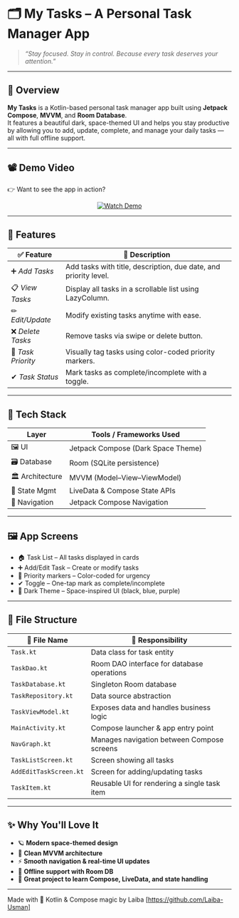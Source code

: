 # 🗂 My Tasks – A Personal Task Manager App

> *“Stay focused. Stay in control. Because every task deserves your attention.”*

---

## 🎯 Overview

**My Tasks** is a Kotlin-based personal task manager app built using **Jetpack Compose**, **MVVM**, and **Room Database**.  
It features a beautiful dark, space-themed UI and helps you stay productive by allowing you to add, update, complete, and manage your daily tasks — all with full offline support.

---

## 📽 Demo Video

👉 Want to see the app in action?

<p align="center">
  <a href="https://github.com/Laiba-Usman/Task-Manager-App-Kotlin/blob/main/To-Do-App.mp4" target="_blank">
    <img src="https://img.shields.io/badge/🎬 Watch_Demo-%23FF0000?style=for-the-badge&logo=YouTube&logoColor=white" alt="Watch Demo">
  </a>
</p>

---

## 🧠 Features

| ✅ Feature              | 💬 Description                                                                 |
|------------------------|---------------------------------------------------------------------------------|
| ➕ *Add Tasks*          | Add tasks with title, description, due date, and priority level.               |
| 📋 *View Tasks*         | Display all tasks in a scrollable list using LazyColumn.                      |
| ✏ *Edit/Update*        | Modify existing tasks anytime with ease.                                       |
| ❌ *Delete Tasks*       | Remove tasks via swipe or delete button.                                       |
| 📌 *Task Priority*      | Visually tag tasks using color-coded priority markers.                         |
| ✔ *Task Status*        | Mark tasks as complete/incomplete with a toggle.                               |

---

## 🧰 Tech Stack

| Layer            | Tools / Frameworks Used                  |
|------------------|------------------------------------------|
| 🖼 UI            | Jetpack Compose (Dark Space Theme)       |
| 🗃 Database      | Room (SQLite persistence)                |
| 🏛 Architecture  | MVVM (Model–View–ViewModel)              |
| 🔁 State Mgmt    | LiveData & Compose State APIs            |
| 🧭 Navigation    | Jetpack Compose Navigation               |

---

## 🖼 App Screens

- 🏠 Task List – All tasks displayed in cards  
- ➕ Add/Edit Task – Create or modify tasks  
- 📌 Priority markers – Color-coded for urgency  
- ✔ Toggle – One-tap mark as complete/incomplete  
- 🌌 Dark Theme – Space-inspired UI (black, blue, purple)

---

## 📂 File Structure

| 📄 File Name            | 📌 Responsibility                                |
|------------------------|--------------------------------------------------|
| `Task.kt`              | Data class for task entity                       |
| `TaskDao.kt`           | Room DAO interface for database operations       |
| `TaskDatabase.kt`      | Singleton Room database                          |
| `TaskRepository.kt`    | Data source abstraction                          |
| `TaskViewModel.kt`     | Exposes data and handles business logic          |
| `MainActivity.kt`      | Compose launcher & app entry point               |
| `NavGraph.kt`          | Manages navigation between Compose screens       |
| `TaskListScreen.kt`    | Screen showing all tasks                         |
| `AddEditTaskScreen.kt` | Screen for adding/updating tasks                 |
| `TaskItem.kt`          | Reusable UI for rendering a single task item     |

---

## ✨ Why You'll Love It

- 🪐 **Modern space-themed design**  
- 🧠 **Clean MVVM architecture**  
- ⚡ **Smooth navigation & real-time UI updates**  
- 💾 **Offline support with Room DB**  
- 📱 **Great project to learn Compose, LiveData, and state handling**

---

Made with 💜 Kotlin & Compose magic by Laiba [https://github.com/Laiba-Usman]
